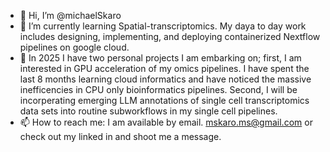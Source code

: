 - 👋 Hi, I’m @michaelSkaro
- 🌱 I’m currently learning Spatial-transcriptomics. My daya to day work includes designing, implementing, and deploying containerized Nextflow pipelines on google cloud.
- 💞️ In 2025 I have two personal projects I am embarking on; first, I am interested in GPU acceleration of my omics pipelines. I have spent the last 8 months learning cloud informatics and have noticed the massive inefficencies in CPU only bioinformatics pipelines. Second, I will be incorperating emerging LLM annotations of single cell transcriptomics data sets into routine subworkflows in my single cell pipelines.
- 📫 How to reach me: I am available by email. mskaro.ms@gmail.com or check out my linked in and shoot me a message. 

<!---
michaelSkaro/michaelSkaro is a ✨ special ✨ repository because its `README.md` (this file) appears on your GitHub profile.
You can click the Preview link to take a look at your changes.
--->
